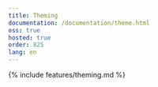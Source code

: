 ```yaml
---
title: Theming
documentation: /documentation/theme.html
oss: true
hosted: true
order: 825
lang: en
---
```


{% include features/theming.md %}
